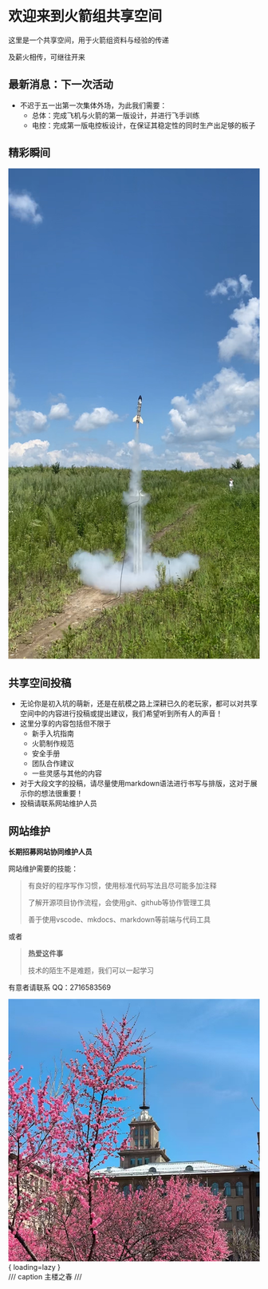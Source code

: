 # 欢迎来到火箭组共享空间

这里是一个共享空间，用于火箭组资料与经验的传递

及薪火相传，可继往开来
## 最新消息：下一次活动

- 不迟于五一出第一次集体外场，为此我们需要：
    - 总体：完成飞机与火箭的第一版设计，并进行飞手训练
    - 电控：完成第一版电控板设计，在保证其稳定性的同时生产出足够的板子
## 精彩瞬间

![火箭清晰](img/火箭清晰.png)
## 共享空间投稿

- 无论你是初入坑的萌新，还是在航模之路上深耕已久的老玩家，都可以对共享空间中的内容进行投稿或提出建议，我们希望听到所有人的声音！
- 这里分享的内容包括但不限于
    - 新手入坑指南
    - 火箭制作规范
    - 安全手册
    - 团队合作建议
    - 一些灵感与其他的内容
- 对于大段文字的投稿，请尽量使用markdown语法进行书写与排版，这对于展示你的想法很重要！
- 投稿请联系网站维护人员

## 网站维护

**长期招募网站协同维护人员**

网站维护需要的技能：
> 有良好的程序写作习惯，使用标准代码写法且尽可能多加注释
>
> 了解开源项目协作流程，会使用git、github等协作管理工具
> 
> 善于使用vscode、mkdocs、markdown等前端与代码工具

或者

> **热爱这件事**
>
> 技术的陌生不是难题，我们可以一起学习

有意者请联系 QQ：2716583569

![春天的主楼](img/春天的主楼.jpg){ loading=lazy }  
/// caption
主楼之春
///